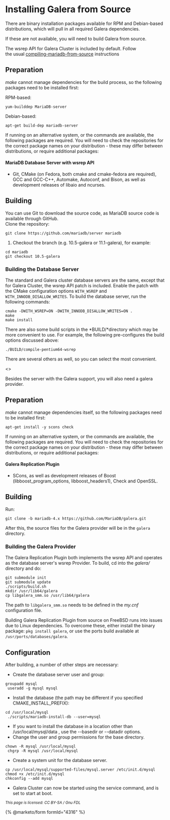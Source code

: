 # Installing Galera from Source

There are binary installation packages available for RPM and Debian-based distributions, which will pull in all required Galera dependencies.

If these are not available, you will need to build Galera from source.

The wsrep API for Galera Cluster is included by default. Follow\
the usual [compiling-mariadb-from-source](https://app.gitbook.com/s/SsmexDFPv2xG2OTyO5yV/server-management/getting-installing-and-upgrading-mariadb/compiling-mariadb-from-source) instructions

## Preparation

_make_ cannot manage dependencies for the build process, so the following packages need to be installed first:

RPM-based:

```
yum-builddep MariaDB-server
```

Debian-based:

```
apt-get build-dep mariadb-server
```

If running on an alternative system, or the commands are available, the following packages are required. You will need to check the repositories for the correct package names on your distribution - these may differ between distributions, or require additional packages:

#### MariaDB Database Server with wsrep API

* Git, CMake (on Fedora, both cmake and cmake-fedora are required), GCC and GCC-C++, Automake, Autoconf, and Bison, as well as development releases of libaio and ncurses.

## Building

You can use Git to download the source code, as MariaDB source code is available through GitHub.\
Clone the repository:

```
git clone https://github.com/mariadb/server mariadb
```

1. Checkout the branch (e.g. 10.5-galera or 11.1-galera), for example:

```
cd mariadb
git checkout 10.5-galera
```

### Building the Database Server

The standard and Galera cluster database servers are the same, except that for Galera Cluster, the wsrep API patch is included. Enable the patch with the CMake configuration options `WITH_WSREP` and `WITH_INNODB_DISALLOW_WRITES`. To build the database server, run the following commands:

```
cmake -DWITH_WSREP=ON -DWITH_INNODB_DISALLOW_WRITES=ON .
make
make install
```

There are also some build scripts in the \*BUILD/\*directory which may be more convenient to use. For example, the following pre-configures the build options discussed above:

```
./BUILD/compile-pentium64-wsrep
```

There are several others as well, so you can select the most convenient.

<>

Besides the server with the Galera support, you will also need a galera provider.

## Preparation

_make_ cannot manage dependencies itself, so the following packages need to be installed first:

```
apt-get install -y scons check
```

If running on an alternative system, or the commands are available, the following packages are required. You will need to check the repositories for the correct package names on your distribution - these may differ between distributions, or require additional packages:

#### Galera Replication Plugin

* SCons, as well as development releases of Boost (libboost\_program\_options, libboost\_headers1), Check and OpenSSL.

## Building

Run:

```
git clone -b mariadb-4.x https://github.com/MariaDB/galera.git
```

After this, the source files for the Galera provider will be in the `galera` directory.

### Building the Galera Provider

The Galera Replication Plugin both implements the wsrep API and operates as the database server's wsrep Provider. To build, cd into the _galera/_ directory and do:

```
git submodule init
git submodule update
./scripts/build.sh
mkdir /usr/lib64/galera
cp libgalera_smm.so /usr/lib64/galera
```

The path to `libgalera_smm.so` needs to be defined in the _my.cnf_ configuration file.

Building Galera Replication Plugin from source on FreeBSD runs into issues due to Linux dependencies. To overcome these, either install the binary package: `pkg install galera`, or use the ports build available at `/usr/ports/databases/galera`.

## Configuration

After building, a number of other steps are necessary:

* Create the database server user and group:

```
groupadd mysql
 useradd -g mysql mysql
```

* Install the database (the path may be different if you specified CMAKE\_INSTALL\_PREFIX):

```
cd /usr/local/mysql
 ./scripts/mariadb-install-db --user=mysql
```

* If you want to install the database in a location other than /usr/local/mysql/data , use the --basedir or --datadir options.
* Change the user and group permissions for the base directory.

```
chown -R mysql /usr/local/mysql
 chgrp -R mysql /usr/local/mysql
```

* Create a system unit for the database server.

```
cp /usr/local/mysql/supported-files/mysql.server /etc/init.d/mysql
chmod +x /etc/init.d/mysql
chkconfig --add mysql
```

* Galera Cluster can now be started using the service command, and is set to start at boot.

<sub>_This page is licensed: CC BY-SA / Gnu FDL_</sub>

{% @marketo/form formId="4316" %}

